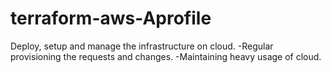 # terraform-aws-Aprofile
Deploy, setup and manage the infrastructure on cloud. -Regular provisioning the requests and changes. -Maintaining heavy usage of cloud.
